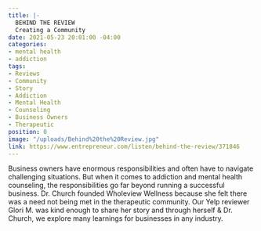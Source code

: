 ```yaml
---
title: |-
  BEHIND THE REVIEW
  Creating a Community
date: 2021-05-23 20:01:00 -04:00
categories:
- mental health
- addiction
tags:
- Reviews
- Community
- Story
- Addiction
- Mental Health
- Counseling
- Business Owners
- Therapeutic
position: 0
image: "/uploads/Behind%20the%20Review.jpg"
link: https://www.entrepreneur.com/listen/behind-the-review/371846
---
```


Business owners have enormous responsibilities and often have to navigate challenging situations. But when it comes to addiction and mental health counseling, the responsibilities go far beyond running a successful business. Dr. Church founded Wholeview Wellness because she felt there was a need not being met in the therapeutic community. Our Yelp reviewer Glori M. was kind enough to share her story and through herself & Dr. Church, we explore many learnings for businesses in any industry.